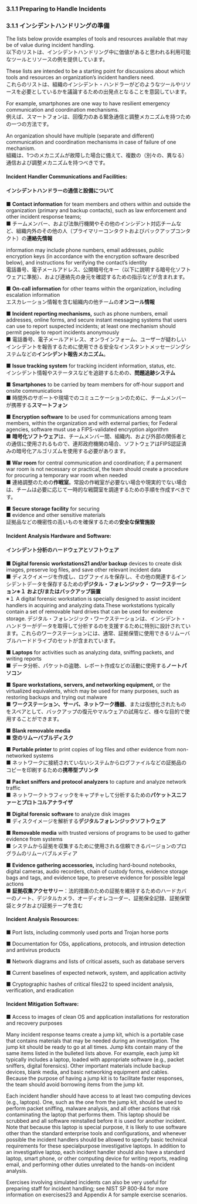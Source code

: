 ### 3.1.1 Preparing to Handle Incidents 
### 3.1.1 インシデントハンドリングの準備

The lists below provide examples of tools and resources available that may be of value during incident handling.  
以下のリストは、インシデントハンドリング中に価値があると思われる利用可能なツールとリソースの例を提供しています。 

These lists are intended to be a starting point for discussions about which tools and resources an organization’s incident handlers need.  
これらのリストは、組織のインシデント・ハンドラーがどのようなツールやリソースを必要としているかを議論するための出発点となることを意図しています。 

For example, smartphones are one way to have resilient emergency communication and coordination mechanisms.  
例えば、スマートフォンは、回復力のある緊急通信と調整メカニズムを持つための一つの方法です。 

An organization should have multiple (separate and different) communication and coordination mechanisms in case of failure of one mechanism.  
組織は、1つのメカニズムが故障した場合に備えて、複数の（別々の、異なる）通信および調整メカニズムを持つべきです。 

#### Incident Handler Communications and Facilities:  
#### インシデントハンドラーの通信と設備について  

■ **Contact information** for team members and others within and outside the organization (primary and backup contacts), such as law enforcement and other incident response teams;  
■ チームメンバー、および法執行機関やその他のインシデント対応チームなど、組織内外のその他の人（プライマリーコンタクトおよびバックアップコンタクト）の**連絡先情報**

information may include phone numbers, email addresses, public encryption keys (in accordance with the encryption software described below), and instructions for verifying the contact’s identity  
電話番号、電子メールアドレス、公開暗号化キー（以下に説明する暗号化ソフトウェアに準拠）、および連絡先の身元を確認するための指示などが含まれます。 


■ **On-call information** for other teams within the organization, including escalation information  
エスカレーション情報を含む組織内の他チームの**オンコール情報**

■ **Incident reporting mechanisms,** such as phone numbers, email addresses, online forms, and secure instant messaging systems that users can use to report suspected incidents; at least one mechanism should permit people to report incidents anonymously   
■ 電話番号、電子メールアドレス、オンラインフォーム、ユーザーが疑わしいインシデントを報告するために使用できる安全なインスタントメッセージングシステムなどの**インシデント報告メカニズム**。

■ **Issue tracking system** for tracking incident information, status, etc.  
インシデント情報やステータスなどを追跡するための、**問題追跡システム**

■ **Smartphones** to be carried by team members for off-hour support and onsite communications  
■ 時間外のサポートや現場でのコミュニケーションのために、チームメンバーが携帯する**スマートフォン**

■ **Encryption software** to be used for communications among team members, within the organization and with external parties; for Federal agencies, software must use a FIPS-validated encryption algorithm  
■ **暗号化ソフトウェア**は、チームメンバー間、組織内、および外部の関係者との通信に使用されるもので、連邦政府機関の場合、ソフトウェアはFIPS認証済みの暗号化アルゴリズムを使用する必要があります。

■ **War room** for central communication and coordination; if a permanent war room is not necessary or practical, the team should create a procedure for procuring a temporary war room when needed  
■ 連絡調整のための**作戦室**。常設の作戦室が必要ない場合や現実的でない場合は、チームは必要に応じて一時的な戦闘室を調達するための手順を作成すべきです。 

■ **Secure storage facility** for securing  
■ evidence and other sensitive materials  
証拠品などの機密性の高いものを確保するための**安全な保管施設**  

#### Incident Analysis Hardware and Software:  
#### インシデント分析のハードウェアとソフトウェア

■ **Digital forensic workstations21 and/or backup** devices to create disk images, preserve log files, and save other relevant incident data  
■ ディスクイメージを作成し、ログファイルを保存し、その他の関連するインシデントデータを保存するための**デジタル・フォレンジック・ ワークステーション※１ および/またはバックアップ装置**  
※１ A digital forensic workstation is specially designed to assist incident handlers in acquiring and analyzing data.These workstations typically contain a set of removable hard drives that can be used for evidence storage. 
デジタル・フォレンジック・ワークステーションは、インシデント・ハンドラーがデータを取得して分析するのを支援するために特別に設計されています。これらのワークステーションには、通常、証拠保管に使用できるリムーバブルハードドライブのセットが含まれています。  

■ **Laptops** for activities such as analyzing data, sniffing packets, and writing reports  
■ データ分析、パケットの盗聴、レポート作成などの活動に使用する**ノートパソコン**

■ **Spare workstations, servers, and networking equipment,** or the virtualized equivalents, which may be used for many purposes, such as restoring backups and trying out malware  
■ **ワークステーション、サーバ、ネットワーク機器**、または仮想化されたものをスペアとして、バックアップの復元やマルウェアの試用など、様々な目的で使用することができます。 

■ **Blank removable media**  
■ **空のリムーバブルディスク**

■ **Portable printer** to print copies of log files and other evidence from non-networked systems  
■ ネットワークに接続されていないシステムからログファイルなどの証拠品のコピーを印刷するための**携帯型プリンタ**

■ **Packet sniffers and protocol analyzers** to capture and analyze network traffic  
■ ネットワークトラフィックをキャプチャして分析するための**パケットスニファーとプロトコルアナライザ**

■ **Digital forensic software** to analyze disk images  
■ ディスクイメージを解析する**デジタルフォレンジックソフトウェア**

■ **Removable media** with trusted versions of programs to be used to gather evidence from systems  
■ システムから証拠を収集するために使用される信頼できるバージョンのプログラムのリムーバブルメディア

■ **Evidence gathering accessories,** including hard-bound notebooks, digital cameras, audio recorders, chain of custody forms, evidence storage bags and tags, and evidence tape, to preserve evidence for possible legal actions  
■ **証拠収集アクセサリー**：法的措置のための証拠を維持するためのハードカバーのノート、デジタルカメラ、オーディオレコーダー、証拠保全記録、証拠保管袋とタグおよび証拠テープを含む

#### Incident Analysis Resources:  

■ Port lists, including commonly used ports and Trojan horse ports  


■ Documentation for OSs, applications, protocols, and intrusion detection and antivirus products  


■ Network diagrams and lists of critical assets, such as database servers  


■ Current baselines of expected network, system, and application activity  

■ Cryptographic hashes of critical files22 to speed incident analysis, verification, and eradication  

#### Incident Mitigation Software:  

■ Access to images of clean OS and application installations for restoration and recovery purposes  



Many incident response teams create a jump kit, which is a portable case that contains materials that may be needed during an investigation. The jump kit should be ready to go at all times. Jump kits contain many of the same items listed in the bulleted lists above. For example, each jump kit typically includes a laptop, loaded with appropriate software (e.g., packet sniffers, digital forensics). Other important materials include backup devices, blank media, and basic networking equipment and cables. Because the purpose of having a jump kit is to facilitate faster responses, the team should avoid borrowing items from the jump kit.  


Each incident handler should have access to at least two computing devices (e.g., laptops). One, such as the one from the jump kit, should be used to perform packet sniffing, malware analysis, and all other actions that risk contaminating the laptop that performs them. This laptop should be scrubbed and all software reinstalled before it is used for another incident. Note that because this laptop is special purpose, it is likely to use software other than the standard enterprise tools and configurations, and whenever possible the incident handlers should be allowed to specify basic technical requirements for these specialpurpose investigative laptops. In addition to an investigative laptop, each incident handler should also have a standard laptop, smart phone, or other computing device for writing reports, reading email, and performing other duties unrelated to the hands-on incident analysis.  


Exercises involving simulated incidents can also be very useful for preparing staff for incident handling; see NIST SP 800-84 for more information on exercises23 and Appendix A for sample exercise scenarios. 